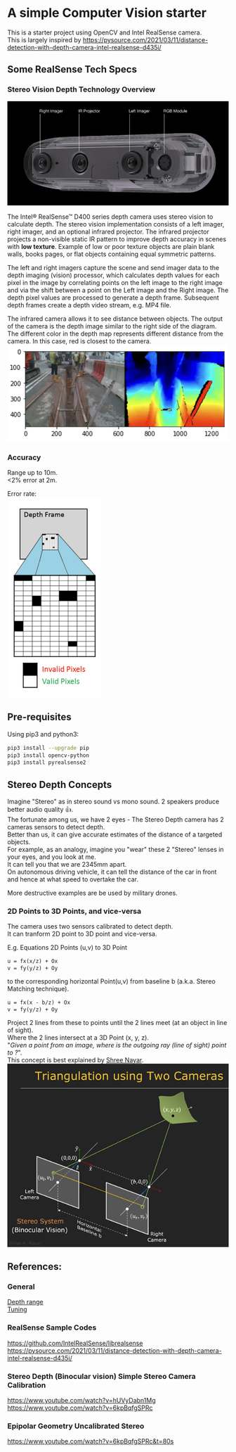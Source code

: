 # A simple Computer Vision starter

This is a starter project using OpenCV and Intel RealSense camera.  
This is largely inspired by 
https://pysource.com/2021/03/11/distance-detection-with-depth-camera-intel-realsense-d435i/

## Some RealSense Tech Specs

### Stereo Vision Depth Technology Overview

![cam_image](./doc/realsense_cam.png)

The Intel® RealSense™ D400 series depth camera uses stereo vision to calculate depth. The stereo vision implementation consists of a left imager, right imager, and an optional infrared projector. The infrared projector projects a non-visible static IR pattern to improve depth accuracy in scenes with **low texture**. Example of low or poor texture objects are plain blank walls, books pages, or flat objects containing equal symmetric patterns.  

The left and right imagers capture the scene and send imager data to the depth imaging (vision) processor, which calculates depth values for each pixel in the image by correlating points on the left image to the right image and via the shift between a point on the Left image and the Right image. The depth pixel values are processed to generate a depth frame. Subsequent depth frames create a depth video stream, e.g. MP4 file.  

The infrared camera allows it to see distance between objects. The output of the camera is the depth image similar to the right side of the diagram. 
The different color in the depth map represents different distance from the camera. In this case, red is closest to the camera.  
![Infrared](./doc/Infrared.png)

### Accuracy
Range up to 10m.  
<2% error at 2m.  

Error rate:  
![error rate](./doc/realsense_error_rate.png)


## Pre-requisites

Using pip3 and python3:
```sh
pip3 install --upgrade pip
pip3 install opencv-python
pip3 install pyrealsense2
```

## Stereo Depth Concepts

Imagine "Stereo" as in stereo sound vs mono sound. 2 speakers produce better audio quality 👍.  
The fortunate among us, we have 2 eyes - The Stereo Depth camera has 2 cameras sensors to detect depth.  
Better than us, it can give accurate estimates of the distance of a targeted objects.  
For example, as an analogy, imagine you "wear" these 2 "Stereo" lenses in your eyes, and you look at me.  
It can tell you that we are 2345mm apart.  
On autonomous driving vehicle, it can tell the distance of the car in front and hence at what speed to overtake the car.  

More destructive examples are be used by military drones.  

### 2D Points to 3D Points, and vice-versa

The camera uses two sensors calibrated to detect depth.  
It can tranform 2D point to 3D point and vice-versa.  

E.g. Equations 2D Points (u,v) to 3D Point
```
u = fx(x/z) + Ox
v = fy(y/z) + Oy
```
to the corresponding horizontal Point(u,v) from baseline b (a.k.a. Stereo Matching technique).  
```
u = fx(x - b/z) + Ox
v = fy(y/z) + Oy
```
Project 2 lines from these to points until the 2 lines meet (at an object in line of sight).  
Where the 2 lines intersect at a 3D Point (x, y, z).  
"*Given a point from an image, where is the outgoing ray (line of sight) point to ?*".  
This concept is best explained by [Shree Nayar](https://www.youtube.com/watch?v=hUVyDabn1Mg).  
![Shree Nayar Stereo Camera](./doc/ShreeNayarStereoCamera.png)  


## References: 
### General
[Depth range](https://www.intelrealsense.com/depth-camera-d435/#:~:text=A%20Powerful%2C%20Full%E2%80%91featured%20Depth%20Camera&text=With%20a%20range%20up%20to,2.0%20and%20cross%2Dplatform%20support.)  
[Tuning](https://dev.intelrealsense.com/docs/tuning-depth-cameras-for-best-performance)  
### RealSense Sample Codes 
https://github.com/IntelRealSense/librealsense  
https://pysource.com/2021/03/11/distance-detection-with-depth-camera-intel-realsense-d435i/  
### Stereo Depth (Binocular vision) Simple Stereo Camera Calibration  
https://www.youtube.com/watch?v=hUVyDabn1Mg  
https://www.youtube.com/watch?v=6kpBqfgSPRc  
### Epipolar Geometry Uncalibrated Stereo 
https://www.youtube.com/watch?v=6kpBqfgSPRc&t=80s
